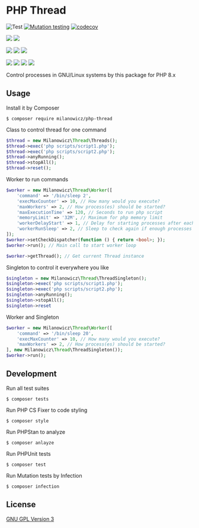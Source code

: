 # PHP Thread
![Test](https://github.com/milanowicz/php-thread/workflows/Testing/badge.svg?branch=master)
[![Mutation testing](https://img.shields.io/endpoint?style=flat&url=https%3A%2F%2Fbadge-api.stryker-mutator.io%2Fgithub.com%2Fmilanowicz%2Fphp-thread%2Fmaster)](https://dashboard.stryker-mutator.io/reports/github.com/milanowicz/php-thread/master)
[![codecov](https://codecov.io/gh/milanowicz/php-thread/branch/master/graph/badge.svg?token=42G6ETI9NV)](https://codecov.io/gh/milanowicz/php-thread)

![](https://img.shields.io/packagist/php-v/milanowicz/php-thread)
![](https://img.shields.io/github/languages/top/milanowicz/php-thread)

![](https://img.shields.io/github/v/tag/milanowicz/php-thread)
![](https://img.shields.io/github/repo-size/milanowicz/php-thread)
![](https://img.shields.io/github/languages/code-size/milanowicz/php-thread)

![](https://img.shields.io/packagist/v/milanowicz/php-thread)
![](https://img.shields.io/packagist/dt/milanowicz/php-thread)
![](https://img.shields.io/packagist/dd/milanowicz/php-thread)
![](https://img.shields.io/packagist/dm/milanowicz/php-thread)


Control processes in GNU/Linux systems by this package for PHP 8.x


## Usage

Install it by Composer

```shell
$ composer require milanowicz/php-thread
```


Class to control thread for one command

```php
$thread = new Milanowicz\Thread\Threads();
$thread->exec('php scripts/script1.php');
$thread->exec('php scripts/script2.php');
$thread->anyRunning();
$thread->stopAll();
$thread->reset();
```

Worker to run commands

```php
$worker = new Milanowicz\Thread\Worker([
    'command' => '/bin/sleep 2',
    'execMaxCounter' => 10, // How many would you execute?
    'maxWorkers' => 2, // How process(es) should be started? 
    'maxExecutionTime' => 120, // Seconds to run php script
    'memoryLimit' => '32M', // Maximum for php memory limit
    'workerDelayStart' => 1, // Delay for starting processes after each other
    'workerRunSleep' => 2, // Sleep to check again if enough processes are running
]);
$worker->setCheckDispatcher(function () { return <bool>; });
$worker->run(); // Main call to start worker loop

$worker->getThread(); // Get current Thread instance
```

Singleton to control it everywhere you like

```php
$singleton = new Milanowicz\Thread\ThreadSingleton();
$singleton->exec('php scripts/script1.php');
$singleton->exec('php scripts/script2.php');
$singleton->anyRunning();
$singleton->stopAll();
$singleton->reset
```

Worker and Singleton

```php
$worker = new Milanowicz\Thread\Worker([
    'command' => '/bin/sleep 20',
    'execMaxCounter' => 10, // How many would you execute?
    'maxWorkers' => 2, // How process(es) should be started?
], new Milanowicz\Thread\ThreadSingleton());
$worker->run();
```


## Development

Run all test suites
```shell
$ composer tests
```

Run PHP CS Fixer to code styling
```shell
$ composer style
```

Run PHPStan to analyze
```shell
$ composer anlayze
```

Run PHPUnit tests
```shell
$ composer test
```

Run Mutation tests by Infection
```shell
$ composer infection
```


## License

[GNU GPL Version 3](http://www.gnu.org/copyleft/gpl.html)
